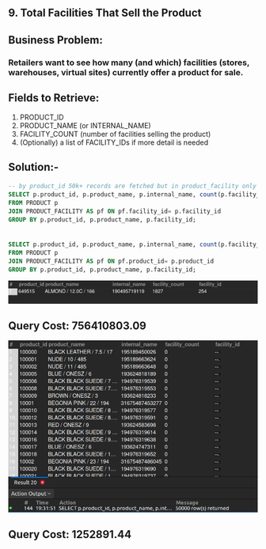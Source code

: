 ## 9. Total Facilities That Sell the Product

## Business Problem:
### Retailers want to see how many (and which) facilities (stores, warehouses, virtual sites) currently offer a product for sale.

## Fields to Retrieve:
1. PRODUCT_ID
2. PRODUCT_NAME (or INTERNAL_NAME)
3. FACILITY_COUNT (number of facilities selling the product)
4. (Optionally) a list of FACILITY_IDs if more detail is needed

## Solution:-
```sql
-- by product_id 50k+ records are fetched but in product_facility only one record facility_id is available
SELECT p.product_id, p.product_name, p.internal_name, count(p.facility_id) AS facility_count, p.facility_id
FROM PRODUCT p
JOIN PRODUCT_FACILITY AS pf ON pf.facility_id= p.facility_id
GROUP BY p.product_id, p.product_name, p.facility_id;


SELECT p.product_id, p.product_name, p.internal_name, count(p.facility_id) AS facility_count, p.facility_id
FROM PRODUCT p
JOIN PRODUCT_FACILITY AS pf ON pf.product_id= p.product_id
GROUP BY p.product_id, p.product_name, p.facility_id;

```
![alt text](image.png)
## Query Cost: 756410803.09

![alt text](image-1.png)
## Query Cost: 1252891.44
